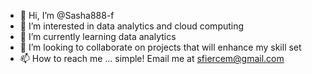 - 👋 Hi, I’m @Sasha888-f
- 👀 I’m interested in data analytics and cloud computing
- 🌱 I’m currently learning data analytics 
- 💞️ I’m looking to collaborate on projects that will enhance my skill set
- 📫 How to reach me ... simple! Email me at sfiercem@gmail.com

<!---
Sasha888-f/Sasha888-f is a ✨ special ✨ repository because its `README.md` (this file) appears on your GitHub profile.
You can click the Preview link to take a look at your changes.
--->
